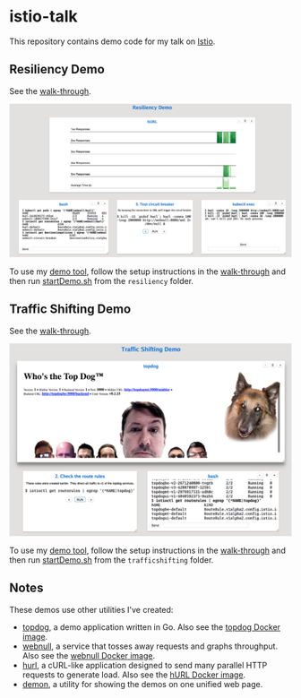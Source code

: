 # istio-talk

This repository contains demo code for my talk on [Istio].

## Resiliency Demo

See the [walk-through](resiliency/README.md).

![Resiliency Demo](media/resiliency_demo.png)

To use my [demo tool], follow the setup instructions in the [walk-through](resiliency/README.md) and then run [startDemo.sh](resiliency/startDemo.sh) from the `resiliency` folder.

## Traffic Shifting Demo

See the [walk-through](trafficshifting/README.md).

![Traffic Shifting Demo](media/trafficshifting_demo.png)

To use my [demo tool], follow the setup instructions in the [walk-through](trafficshifting/README.md) and then run [startDemo.sh](trafficshifting/startDemo.sh) from the `trafficshifting` folder.

## Notes

These demos use other utilities I've created:

* [topdog], a demo application written in Go. Also see the [topdog Docker image].
* [webnull], a service that tosses away requests and graphs throughput. Also see the [webnull Docker image].
* [hurl], a cURL-like application designed to send many parallel HTTP requests to generate load. Also see the [hURL Docker image].
* [demon], a utility for showing the demos on one unified web page.

[Istio]: https://istio.io/
[topdog]: https://github.com/ancientlore/topdog
[hURL]: https://github.com/ancientlore/hurl
[webnull]: https://github.com/ancientlore/webnull
[topdog Docker image]: https://hub.docker.com/r/ancientlore/topdog/
[webnull Docker image]: https://hub.docker.com/r/ancientlore/webnull/
[hURL Docker image]: https://hub.docker.com/r/ancientlore/hurl/
[demon]: https://github.com/ancientlore/demon
[demo tool]: https://github.com/ancientlore/demon
